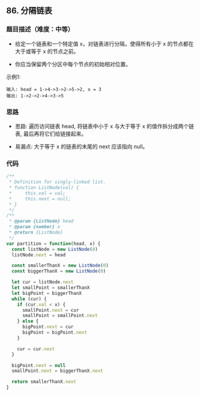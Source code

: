## 86.  分隔链表

### 题目描述（难度：中等）
+ 给定一个链表和一个特定值 x，对链表进行分隔，使得所有小于 x 的节点都在大于或等于 x 的节点之前。

+ 你应当保留两个分区中每个节点的初始相对位置。

示例1:
```
输入: head = 1->4->3->2->5->2, x = 3
输出: 1->2->2->4->3->5
```

### 思路
+ 思路: 遍历访问链表 head, 将链表中小于 x 与大于等于 x 的值作拆分成两个链表, 最后再将它们给链接起来。

+ 易漏点: 大于等于 x 的链表的末尾的 next 应该指向 null。


### 代码

```javascript
/**
 * Definition for singly-linked list.
 * function ListNode(val) {
 *     this.val = val;
 *     this.next = null;
 * }
 */
/**
 * @param {ListNode} head
 * @param {number} x
 * @return {ListNode}
 */
var partition = function(head, x) {
  const listNode = new ListNode(0)
  listNode.next = head

  const smallerThanX = new ListNode(0)
  const biggerThanX = new ListNode(0)

  let cur = listNode.next
  let smallPoint = smallerThanX
  let bigPoint = biggerThanX
  while (cur) {
    if (cur.val < x) {
      smallPoint.next = cur
      smallPoint = smallPoint.next
    } else {
      bigPoint.next = cur
      bigPoint = bigPoint.next
    }

    cur = cur.next
  }

  bigPoint.next = null
  smallPoint.next = biggerThanX.next

  return smallerThanX.next
}
```

